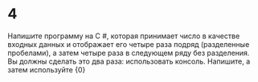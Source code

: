 # 4
Напишите программу на C #, которая принимает число в качестве входных данных и отображает его четыре раза подряд (разделенные пробелами), а затем четыре раза в следующем ряду без разделения. Вы должны сделать это два раза: использовать консоль. Напишите, а затем используйте {0}
